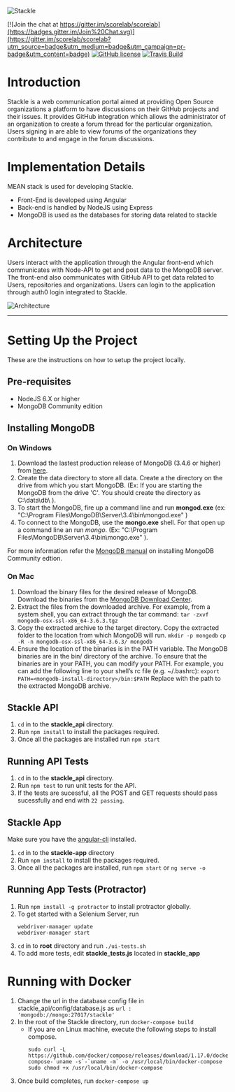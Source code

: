 ![Stackle](https://gdurl.com/66Sl)

[![Join the chat at https://gitter.im/scorelab/scorelab](https://badges.gitter.im/Join%20Chat.svg)](https://gitter.im/scorelab/scorelab?utm_source=badge&utm_medium=badge&utm_campaign=pr-badge&utm_content=badge) [![GitHub license](https://img.shields.io/badge/License-Apache%202.0-blue.svg)](https://raw.githubusercontent.com/scorelab/stackle/master/LICENSE) [![Travis Build](https://api.travis-ci.org/scorelab/Stackle.svg?branch=master)](https://travis-ci.org/scorelab/Stackle)


# Introduction
Stackle is a web communication portal aimed at providing Open Source organizations a platform to have discussions on their GitHub projects and their issues. It provides GitHub integration which allows the administrator of an organization to create a forum thread for the particular organization. Users signing in are able to view forums of the organizations they contribute to and engage in the forum discussions.

# Implementation Details
MEAN stack is used for developing Stackle. 
 - Front-End is developed using Angular
 - Back-end is handled by NodeJS using Express
 - MongoDB is used as the databases for storing data related to stackle

# Architecture
Users interact with the application through the Angular front-end which communicates with Node-API to get and post data to the MongoDB server. The front-end also communicates with GitHub API to get data related to Users, repositories and organizations. Users can login to the application through auth0 login integrated to Stackle.

![Architecture](./stackle_app/app/images/architecture.jpg)
***

# Setting Up the Project
These are the instructions on how to setup the project locally.

## Pre-requisites
* NodeJS 6.X or higher
* MongoDB Community edition

## Installing MongoDB

### On Windows
1. Download the lastest production release of MongoDB (3.4.6 or higher) from [here](https://www.mongodb.com/download-center#community).
2. Create the data directory to store all data. Create a the directory on the drive from which you start MongoDB. (Ex: If you are starting the MongoDB from the drive 'C'. You should create the directory as C:\data\db\ ).
3. To start the MongoDB, fire up a command line and run **mongod.exe** (ex: "C:\Program Files\MongoDB\Server\3.4\bin\mongod.exe" )
4. To connect to the MongoDB, use the **mongo.exe** shell. For that open up a command line an run *mongo*. (Ex: "C:\Program Files\MongoDB\Server\3.4\bin\mongo.exe" ).

For more information refer the [MongoDB manual](https://docs.mongodb.com/manual/administration/install-community/) on installing MongoDB Community edtion.

### On Mac

1. Download the binary files for the desired release of MongoDB.
Download the binaries from the [MongoDB Download Center](www.mongodb.com/download-center).
2. Extract the files from the downloaded archive.
For example, from a system shell, you can extract through the tar command:
```tar -zxvf mongodb-osx-ssl-x86_64-3.6.3.tgz```
3. Copy the extracted archive to the target directory.
Copy the extracted folder to the location from which MongoDB will run.
```mkdir -p mongodb```
```cp -R -n mongodb-osx-ssl-x86_64-3.6.3/ mongodb```
4. Ensure the location of the binaries is in the PATH variable.
The MongoDB binaries are in the bin/ directory of the archive. To ensure that the binaries are in your PATH, you can modify your PATH.
For example, you can add the following line to your shell’s rc file (e.g. ~/.bashrc):
```export PATH=<mongodb-install-directory>/bin:$PATH```
Replace <mongodb-install-directory> with the path to the extracted MongoDB archive.

## Stackle API
1. `cd` in to the **stackle_api** directory.
2. Run `npm install` to install the packages required. 
3. Once all the packages are installed run `npm start`

## Running API Tests
1. `cd` in to the **stackle_api** directory.
2. Run `npm test` to run unit tests for the API.
3. If the tests are sucessful, all the POST and GET requests should pass sucessfully and end with `22 passing`.

## Stackle App
Make sure you have the [angular-cli](https://cli.angular.io/) installed. 
1. `cd` in to the **stackle-app** directory
2. Run `npm install` to install the packages required.
3. Once all the packages are installed, run `npm start` or `ng serve -o`

## Running App Tests (Protractor)
1. Run `npm install -g protractor` to install protractor globally.
2. To get started with a Selenium Server, run
   ```
   webdriver-manager update
   webdriver-manager start
   ```
3. `cd` in to **root** directory and run `./ui-tests.sh`
4. To add more tests, edit **stackle_tests.js** located in **stackle_app**

# Running with Docker
1. Change the url in the database config file in stackle_api/config/database.js  as `url : 'mongodb://mongo:27017/stackle'`
2. In the root of the Stackle directory, run `docker-compose build`
   - If you are on Linux machine, execute the following steps to install compose. 
     ```
     sudo curl -L https://github.com/docker/compose/releases/download/1.17.0/docker-compose-`uname -s`-`uname -m` -o /usr/local/bin/docker-compose
     sudo chmod +x /usr/local/bin/docker-compose
     ```
3. Once build completes, run `docker-compose up`
